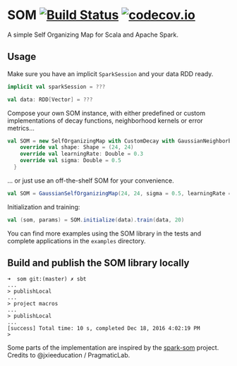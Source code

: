 # SOM [![Build Status](https://travis-ci.org/ShokuninSan/som.svg?branch=master)](https://travis-ci.org/ShokuninSan/som) [![codecov.io](https://codecov.io/github/ShokuninSan/som/coverage.svg?branch=master)](https://codecov.io/github/ShokuninSan/som?branch=master)

A simple Self Organizing Map for Scala and Apache Spark.

## Usage
Make sure you have an implicit `SparkSession` and your data RDD ready.
```scala
implicit val sparkSession = ???

val data: RDD[Vector] = ???
```
Compose your own SOM instance, with either predefined or custom implementations of decay functions, neighborhood kernels or error metrics... 
```scala
val SOM = new SelfOrganizingMap with CustomDecay with GaussianNeighborboodKernel with QuantizationErrorMetrics {
    override val shape: Shape = (24, 24)
    override val learningRate: Double = 0.3
    override val sigma: Double = 0.5
  }
```
... or just use an off-the-shelf SOM for your convenience.
```scala
val SOM = GaussianSelfOrganizingMap(24, 24, sigma = 0.5, learningRate = 0.3)
```
Initialization and training:
```scala
val (som, params) = SOM.initialize(data).train(data, 20)
```
You can find more examples using the SOM library in the tests and complete applications in the `examples` directory.

## Build and publish the SOM library locally
```
➜  som git:(master) ✗ sbt
...
> publishLocal
...
> project macros
...
> publishLocal
...
[success] Total time: 10 s, completed Dec 18, 2016 4:02:19 PM
>
```

Some parts of the implementation are inspired by the [spark-som](https://github.com/PragmaticLab/spark-som) project. Credits to @jxieeducation / PragmaticLab.
